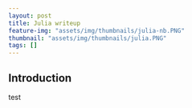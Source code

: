 ```yaml
---
layout: post
title: Julia writeup
feature-img: "assets/img/thumbnails/julia-nb.PNG"
thumbnail: "assets/img/thumbnails/julia.PNG"
tags: []
---
```


## Introduction

test